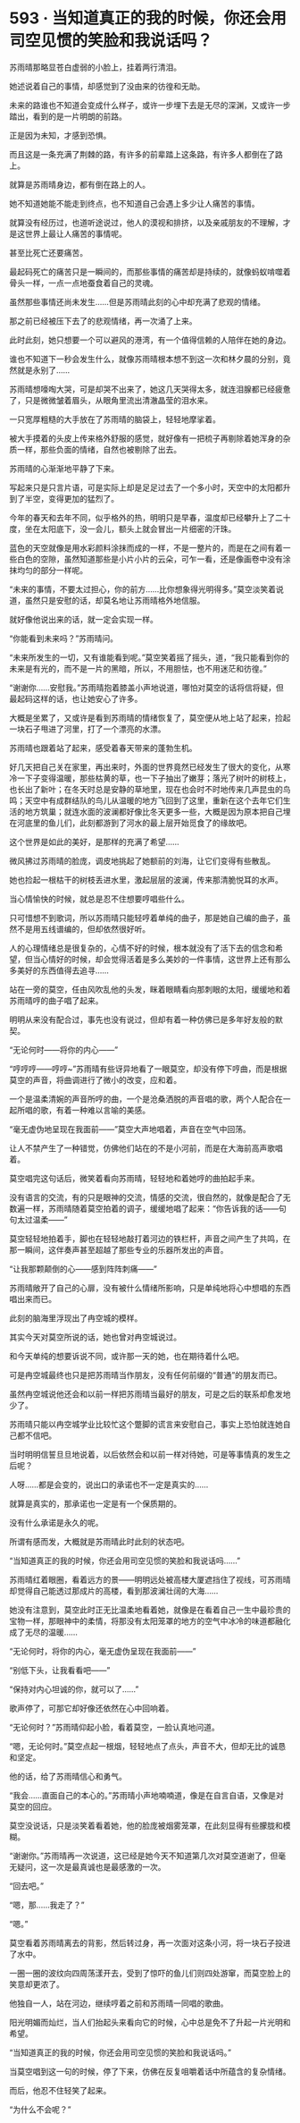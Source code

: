 # 593 · 当知道真正的我的时候，你还会用司空见惯的笑脸和我说话吗？

苏雨晴那略显苍白虚弱的小脸上，挂着两行清泪。

她述说着自己的事情，却感觉到了没由来的彷徨和无助。

未来的路谁也不知道会变成什么样子，或许一步埋下去是无尽的深渊，又或许一步踏出，看到的是一片明朗的前路。

正是因为未知，才感到恐惧。

而且这是一条充满了荆棘的路，有许多的前辈踏上这条路，有许多人都倒在了路上。

就算是苏雨晴身边，都有倒在路上的人。

她不知道她能不能走到终点，也不知道自己会遇上多少让人痛苦的事情。

就算没有经历过，也道听途说过，他人的漠视和排挤，以及亲戚朋友的不理解，才是这世界上最让人痛苦的事情呢。

甚至比死亡还要痛苦。

最起码死亡的痛苦只是一瞬间的，而那些事情的痛苦却是持续的，就像蚂蚁啃噬着骨头一样，一点一点地蚕食着自己的灵魂。

虽然那些事情还尚未发生……但是苏雨晴此刻的心中却充满了悲观的情绪。

那之前已经被压下去了的悲观情绪，再一次涌了上来。

此时此刻，她只想要一个可以避风的港湾，有一个值得信赖的人陪伴在她的身边。

谁也不知道下一秒会发生什么，就像苏雨晴根本想不到这一次和林夕晨的分别，竟然就是永别了……

苏雨晴想嚎啕大哭，可是却哭不出来了，她这几天哭得太多，就连泪腺都已经疲惫了，只是微微皱着眉头，从眼角里流出清澈晶莹的泪水来。

一只宽厚粗糙的大手放在了苏雨晴的脑袋上，轻轻地摩挲着。

被大手摸着的头皮上传来格外舒服的感觉，就好像有一把梳子再剔除着她浑身的杂质一样，那些负面的情绪，自然也被剔除了出去。

苏雨晴的心渐渐地平静了下来。

写起来只是只言片语，可是实际上却是足足过去了一个多小时，天空中的太阳都升到了半空，变得更加的猛烈了。

今年的春天和去年不同，似乎格外的热，明明只是早春，温度却已经攀升上了二十度，坐在太阳底下，没一会儿，额头上就会冒出一片细密的汗珠。

蓝色的天空就像是用水彩颜料涂抹而成的一样，不是一整片的，而是在之间有着一些白色的空隙，虽然知道那些是小片小片的云朵，可乍一看，还是像画卷中没有涂抹均匀的部分一样呢。

“未来的事情，不要太过担心，你的前方……比你想象得光明得多。”莫空淡笑着说道，虽然只是安慰的话，却莫名地让苏雨晴格外地信服。

就好像他说出来的话，就一定会实现一样。

“你能看到未来吗？”苏雨晴问。

“未来所发生的一切，又有谁能看到呢。”莫空笑着摇了摇头，道，“我只能看到你的未来是有光的，而不是一片的黑暗，所以，不用胆怯，也不用迷茫和彷徨。”

“谢谢你……安慰我。”苏雨晴抱着膝盖小声地说道，哪怕对莫空的话将信将疑，但最起码这样的话，也让她安心了许多。

大概是坐累了，又或许是看到苏雨晴的情绪恢复了，莫空便从地上站了起来，捡起一块石子甩进了河里，打了一个漂亮的水漂。

苏雨晴也跟着站了起来，感受着春天带来的蓬勃生机。

好几天把自己关在家里，再出来时，外面的世界竟然已经发生了很大的变化，从寒冷一下子变得温暖，那些枯黄的草，也一下子抽出了嫩芽；落光了树叶的树枝上，也长出了新叶；在冬天时总是安静的草地里，现在也会时不时地传来几声昆虫的鸟鸣；天空中有成群结队的鸟儿从温暖的地方飞回到了这里，重新在这个去年它们生活的地方筑巢；就连水面的波澜都好像比冬天更多一些，大概是因为原本把自己埋在河底里的鱼儿们，此刻都游到了河水的最上层开始觅食了的缘故吧。

这个世界是如此的美好，是那样的充满了希望……

微风拂过苏雨晴的脸庞，调皮地挑起了她额前的刘海，让它们变得有些散乱。

她也捡起一根枯干的树枝丢进水里，激起层层的波澜，传来那清脆悦耳的水声。

当心情愉快的时候，就总是忍不住想要哼唱些什么。

只可惜想不到歌词，所以苏雨晴只能轻哼着单纯的曲子，那是她自己编的曲子，虽然不是用五线谱编的，但却依然很好听。

人的心理情绪总是很复杂的，心情不好的时候，根本就没有了活下去的信念和希望，但当心情好的时候，却会觉得活着是多么美妙的一件事情，这世界上还有那么多美好的东西值得去追寻……

站在一旁的莫空，任由风吹乱他的头发，眯着眼睛看向那刺眼的太阳，缓缓地和着苏雨晴哼的曲子唱了起来。

明明从来没有配合过，事先也没有说过，但却有着一种仿佛已是多年好友般的默契。

“无论何时——将你的内心——”

“哼哼哼——哼哼~”苏雨晴有些讶异地看了一眼莫空，却没有停下哼曲，而是根据莫空的声音，将曲调进行了微小的改变，应和着。

一个是温柔清婉的声音所哼的曲，一个是沧桑洒脱的声音唱的歌，两个人配合在一起所唱的歌，有着一种难以言喻的美感。

“毫无虚伪地呈现在我面前——”莫空大声地唱着，声音在空气中回荡。

让人不禁产生了一种错觉，仿佛他们站在的不是小河前，而是在大海前高声歌唱着。

莫空唱完这句话后，微笑着看向苏雨晴，轻轻地和着她哼的曲拍起手来。

没有语言的交流，有的只是眼神的交流，情感的交流，很自然的，就像是配合了无数遍一样，苏雨晴随着莫空拍着的调子，缓缓地唱了起来：“你告诉我的话——句句太过温柔——”

莫空轻轻地拍着手，脚也在轻轻地敲打着河边的铁栏杆，声音之间产生了共鸣，在那一瞬间，这伴奏声甚至超越了那些专业的乐器所发出的声音。

“让我那颗颠倒的心——感到阵阵刺痛——”

苏雨晴敞开了自己的心扉，没有被什么情绪所影响，只是单纯地将心中想唱的东西唱出来而已。

此刻的脑海里浮现出了冉空城的模样。

其实今天对莫空所说的话，她也曾对冉空城说过。

和今天单纯的想要诉说不同，或许那一天的她，也在期待着什么吧。

可是冉空城最终也只是把苏雨晴当作朋友，没有任何前缀的“普通”的朋友而已。

虽然冉空城说他还会和以前一样把苏雨晴当最好的朋友，可是之后的联系却愈发地少了。

苏雨晴只能以冉空城学业比较忙这个蹩脚的谎言来安慰自己，事实上恐怕就连她自己都不信吧。

当时明明信誓旦旦地说着，以后依然会和以前一样对待她，可是等事情真的发生之后呢？

人呀……都是会变的，说出口的承诺也不一定是真实的……

就算是真实的，那承诺也一定是有一个保质期的。

没有什么承诺是永久的呢。

所谓有感而发，大概就是苏雨晴此时此刻的状态吧。

“当知道真正的我的时候，你还会用司空见惯的笑脸和我说话吗……”

苏雨晴红着眼圈，看着远方的景——明明远处被高楼大厦遮挡住了视线，可苏雨晴却觉得自己能透过那成片的高楼，看到那波澜壮阔的大海……

她没有注意到，莫空此时正无比温柔地看着她，就像是在看着自己一生中最珍贵的宝物一样，那眼神中的柔情，将那没有太阳笼罩的地方的空气中冰冷的味道都融化成了无尽的温暖……

“无论何时，将你的内心，毫无虚伪呈现在我面前——”

“别低下头，让我看看吧——”

“保持对内心坦诚的你，就可以了……”

歌声停了，可那它却好像还依然在心中回响着。

“无论何时？”苏雨晴仰起小脸，看着莫空，一脸认真地问道。

“嗯，无论何时。”莫空点起一根烟，轻轻地点了点头，声音不大，但却无比的诚恳和坚定。

他的话，给了苏雨晴信心和勇气。

“我会……直面自己的本心的。”苏雨晴小声地喃喃道，像是在自言自语，又像是对莫空的回应。

莫空没说话，只是淡笑着看着她，他的脸庞被烟雾笼罩，在此刻显得有些朦胧和模糊。

“谢谢你。”苏雨晴再一次说道，这已经是她今天不知道第几次对莫空道谢了，但毫无疑问，这一次是最真诚也是最感激的一次。

“回去吧。”

“嗯，那……我走了？”

“嗯。”

莫空看着苏雨晴离去的背影，然后转过身，再一次面对这条小河，将一块石子投进了水中。

一圈一圈的波纹向四周荡漾开去，受到了惊吓的鱼儿们则四处游窜，而莫空脸上的笑意却更浓了。

他独自一人，站在河边，继续哼着之前和苏雨晴一同唱的歌曲。

阳光明媚而灿烂，当人们抬起头来看向它的时候，心中总是免不了升起一片光明和希望。

“当知道真正的我的时候，你还会用司空见惯的笑脸和我说话吗。”

当莫空唱到这一句的时候，停了下来，仿佛在反复咀嚼着话中所蕴含的复杂情绪。

而后，他忍不住轻笑了起来。

“为什么不会呢？”
